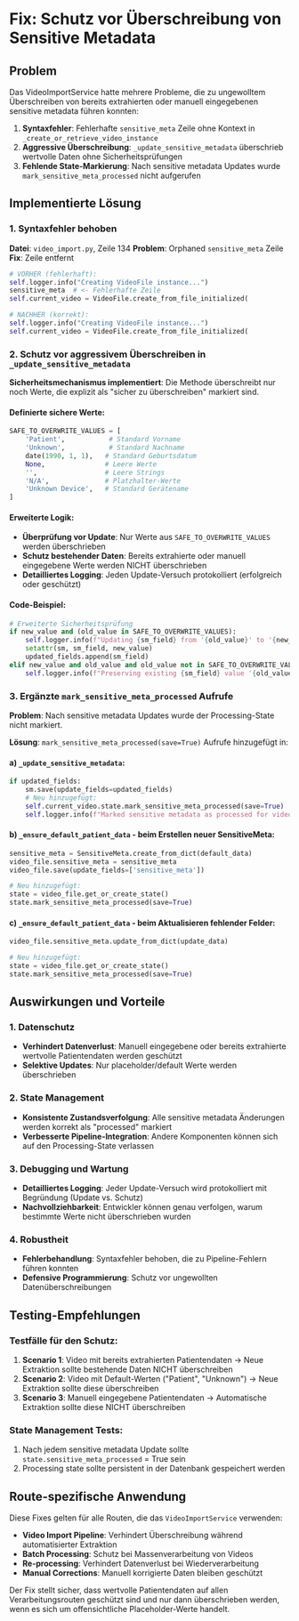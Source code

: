 # Fix: Schutz vor Überschreibung von Sensitive Metadata

## Problem
Das VideoImportService hatte mehrere Probleme, die zu ungewolltem Überschreiben von bereits extrahierten oder manuell eingegebenen sensitive metadata führen konnten:

1. **Syntaxfehler**: Fehlerhafte `sensitive_meta` Zeile ohne Kontext in `_create_or_retrieve_video_instance`
2. **Aggressive Überschreibung**: `_update_sensitive_metadata` überschrieb wertvolle Daten ohne Sicherheitsprüfungen
3. **Fehlende State-Markierung**: Nach sensitive metadata Updates wurde `mark_sensitive_meta_processed` nicht aufgerufen

## Implementierte Lösung

### 1. Syntaxfehler behoben
**Datei**: `video_import.py`, Zeile 134
**Problem**: Orphaned `sensitive_meta` Zeile
**Fix**: Zeile entfernt

```python
# VORHER (fehlerhaft):
self.logger.info("Creating VideoFile instance...")
sensitive_meta  # <- Fehlerhafte Zeile
self.current_video = VideoFile.create_from_file_initialized(

# NACHHER (korrekt):
self.logger.info("Creating VideoFile instance...")
self.current_video = VideoFile.create_from_file_initialized(
```

### 2. Schutz vor aggressivem Überschreiben in `_update_sensitive_metadata`

**Sicherheitsmechanismus implementiert**: Die Methode überschreibt nur noch Werte, die explizit als "sicher zu überschreiben" markiert sind.

#### Definierte sichere Werte:
```python
SAFE_TO_OVERWRITE_VALUES = [
    'Patient',           # Standard Vorname
    'Unknown',           # Standard Nachname  
    date(1990, 1, 1),   # Standard Geburtsdatum
    None,               # Leere Werte
    '',                 # Leere Strings
    'N/A',              # Platzhalter-Werte
    'Unknown Device',   # Standard Gerätename
]
```

#### Erweiterte Logik:
- **Überprüfung vor Update**: Nur Werte aus `SAFE_TO_OVERWRITE_VALUES` werden überschrieben
- **Schutz bestehender Daten**: Bereits extrahierte oder manuell eingegebene Werte werden NICHT überschrieben
- **Detailliertes Logging**: Jeden Update-Versuch protokolliert (erfolgreich oder geschützt)

#### Code-Beispiel:
```python
# Erweiterte Sicherheitsprüfung
if new_value and (old_value in SAFE_TO_OVERWRITE_VALUES):
    self.logger.info(f"Updating {sm_field} from '{old_value}' to '{new_value}'")
    setattr(sm, sm_field, new_value)
    updated_fields.append(sm_field)
elif new_value and old_value and old_value not in SAFE_TO_OVERWRITE_VALUES:
    self.logger.info(f"Preserving existing {sm_field} value '{old_value}' (not overwriting)")
```

### 3. Ergänzte `mark_sensitive_meta_processed` Aufrufe

**Problem**: Nach sensitive metadata Updates wurde der Processing-State nicht markiert.

**Lösung**: `mark_sensitive_meta_processed(save=True)` Aufrufe hinzugefügt in:

#### a) `_update_sensitive_metadata`:
```python
if updated_fields:
    sm.save(update_fields=updated_fields)
    # Neu hinzugefügt:
    self.current_video.state.mark_sensitive_meta_processed(save=True)
    self.logger.info(f"Marked sensitive metadata as processed for video {self.current_video.uuid}")
```

#### b) `_ensure_default_patient_data` - beim Erstellen neuer SensitiveMeta:
```python
sensitive_meta = SensitiveMeta.create_from_dict(default_data)
video_file.sensitive_meta = sensitive_meta
video_file.save(update_fields=['sensitive_meta'])

# Neu hinzugefügt:
state = video_file.get_or_create_state()
state.mark_sensitive_meta_processed(save=True)
```

#### c) `_ensure_default_patient_data` - beim Aktualisieren fehlender Felder:
```python
video_file.sensitive_meta.update_from_dict(update_data)

# Neu hinzugefügt:
state = video_file.get_or_create_state()
state.mark_sensitive_meta_processed(save=True)
```

## Auswirkungen und Vorteile

### 1. Datenschutz
- **Verhindert Datenverlust**: Manuell eingegebene oder bereits extrahierte wertvolle Patientendaten werden geschützt
- **Selektive Updates**: Nur placeholder/default Werte werden überschrieben

### 2. State Management
- **Konsistente Zustandsverfolgung**: Alle sensitive metadata Änderungen werden korrekt als "processed" markiert
- **Verbesserte Pipeline-Integration**: Andere Komponenten können sich auf den Processing-State verlassen

### 3. Debugging und Wartung
- **Detailliertes Logging**: Jeder Update-Versuch wird protokolliert mit Begründung (Update vs. Schutz)
- **Nachvollziehbarkeit**: Entwickler können genau verfolgen, warum bestimmte Werte nicht überschrieben wurden

### 4. Robustheit
- **Fehlerbehandlung**: Syntaxfehler behoben, die zu Pipeline-Fehlern führen konnten
- **Defensive Programmierung**: Schutz vor ungewollten Datenüberschreibungen

## Testing-Empfehlungen

### Testfälle für den Schutz:
1. **Scenario 1**: Video mit bereits extrahierten Patientendaten → Neue Extraktion sollte bestehende Daten NICHT überschreiben
2. **Scenario 2**: Video mit Default-Werten ("Patient", "Unknown") → Neue Extraktion sollte diese überschreiben
3. **Scenario 3**: Manuell eingegebene Patientendaten → Automatische Extraktion sollte diese NICHT überschreiben

### State Management Tests:
1. Nach jedem sensitive metadata Update sollte `state.sensitive_meta_processed` = True sein
2. Processing state sollte persistent in der Datenbank gespeichert werden

## Route-spezifische Anwendung

Diese Fixes gelten für alle Routen, die das `VideoImportService` verwenden:

- **Video Import Pipeline**: Verhindert Überschreibung während automatisierter Extraktion
- **Batch Processing**: Schutz bei Massenverarbeitung von Videos  
- **Re-processing**: Verhindert Datenverlust bei Wiederverarbeitung
- **Manual Corrections**: Manuell korrigierte Daten bleiben geschützt

Der Fix stellt sicher, dass wertvolle Patientendaten auf allen Verarbeitungsrouten geschützt sind und nur dann überschrieben werden, wenn es sich um offensichtliche Placeholder-Werte handelt.
